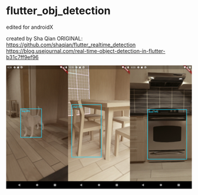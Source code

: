 # flutter_obj_detection


edited for androidX

created by Sha Qian
ORIGINAL: https://github.com/shaqian/flutter_realtime_detection
https://blog.usejournal.com/real-time-object-detection-in-flutter-b31c7ff9ef96

![](/examples/ex.png)


